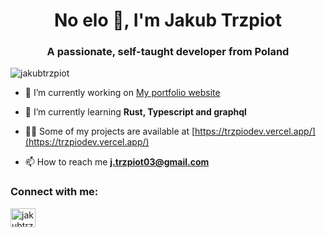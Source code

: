 <h1 align="center">No elo 👋, I'm Jakub Trzpiot</h1>
<h3 align="center">A passionate, self-taught developer from Poland</h3>

<p align="left"> <img src="https://komarev.com/ghpvc/?username=jakubtrzpiot&label=Profile%20views&color=0e75b6&style=flat" alt="jakubtrzpiot" /> </p>

- 🔭 I’m currently working on [My portfolio website](https://github.com/jakubtrzpiot/portfolio)

- 🌱 I’m currently learning **Rust, Typescript and graphql**

- 👨‍💻 Some of my projects are available at [https://trzpiodev.vercel.app/](https://trzpiodev.vercel.app/)

- 📫 How to reach me **j.trzpiot03@gmail.com**

<h3 align="left">Connect with me:</h3>
<p align="left">
<a href="https://linkedin.com/in/jakubtrzpiot" target="blank"><img align="center" src="https://raw.githubusercontent.com/rahuldkjain/github-profile-readme-generator/master/src/images/icons/Social/linked-in-alt.svg" alt="jakubtrzpiot" height="30" width="40" /></a>
</p>
